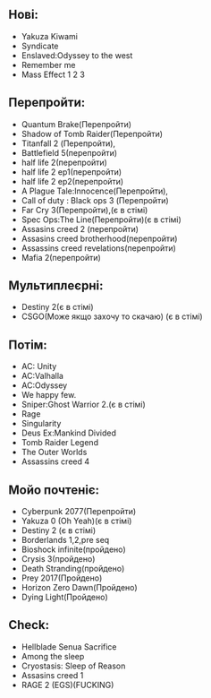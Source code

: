 ## Нові:
* Yakuza Kiwami
* Syndicate
* Enslaved:Odyssey to the west
* Remember me
* Mass Effect 1 2 3

## Перепройти:
* Quantum Brake(Перепройти)
* Shadow of Tomb Raider(Перепройти)
* Titanfall 2 (Перепройти),
* Battlefield 5(перепройти)
* half life 2(перепройти)
* half life 2 ep1(перепройти)
* half life 2 ep2(перепройти)
* A Plague Tale:Innocence(Перепройти),
* Call of duty : Black ops 3 (Перепройти)
* Far Cry 3(Перепройти),(є в стімі)
* Spec Ops:The Line(Перепройти)(є в стімі)
* Assasins creed 2 (перепройти)
* Assasins creed brotherhood(перепройти)
* Assassins creed revelations(перепройти)
* Mafia 2(перепройти)

## Мультиплеєрні:
* Destiny 2(є в стімі)
* CSGO(Може якщо захочу то скачаю) (є в стімі)

## Потім:
* AC: Unity
* AC:Valhalla
* AC:Odyssey
* We happy few.
* Sniper:Ghost Warrior 2.(є в стімі)
* Rage
* Singularity
* Deus Ex:Mankind Divided
* Tomb Raider Legend
* The Outer Worlds
* Assassins creed 4


## Мойо почтеніє:
* Cyberpunk 2077(Перепройти)
* Yakuza 0 (Oh Yeah)(є в стімі)
* Destiny 2 (є в стімі)
* Borderlands 1,2,pre seq
* Bioshock infinite(пройдено)
* Crysis 3(пройдено)
* Death Stranding(пройдено)
* Prey 2017(Пройдено)
* Horizon Zero Dawn(Пройдено)
* Dying Light(Пройдено)

## Check: 
* Hellblade Senua Sacrifice
* Among the sleep
* Cryostasis: Sleep of Reason
* Assasins creed 1
* RAGE 2 (EGS)(FUCKING)




